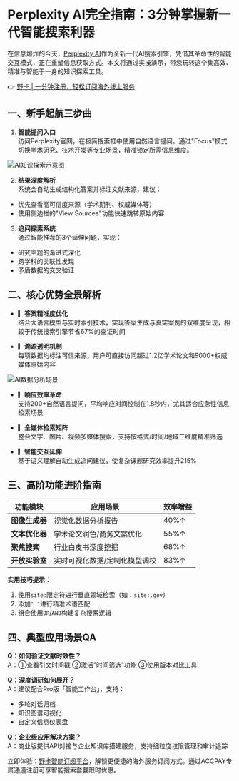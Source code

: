 # Perplexity AI完全指南：3分钟掌握新一代智能搜索利器

在信息爆炸的今天，[Perplexity AI](https://bbtdd.com/yeka)作为全新一代AI搜索引擎，凭借其革命性的智能交互模式，正在重塑信息获取方式。本文将通过实操演示，带您玩转这个集高效、精准与智能于一身的知识探索工具。

👉 [野卡 | 一分钟注册，轻松订阅海外线上服务](https://bbtdd.com/yeka)

## 一、新手起航三步曲
1. **智能提问入口**  
访问Perplexity官网，在极简搜索框中使用自然语言提问。通过"Focus"模式切换学术研究、技术开发等专业场景，精准锁定所需信息维度。

![AI知识探索示意图](https://bbtdd.com/wp-content/uploads/img/29900583190.webp)

2. **结果深度解析**  
系统会自动生成结构化答案并标注文献来源，建议：
- 优先查看高可信度来源（学术期刊、权威媒体等）
- 使用侧边栏的"View Sources"功能快速跳转原始内容

3. **追问探索系统**  
通过智能推荐的3个延伸问题，实现：
- 研究主题的渐进式深化
- 跨学科的关联性发现
- 矛盾数据的交叉验证

## 二、核心优势全景解析
- **▎答案精准度优化**  
结合大语言模型与实时索引技术，实现答案生成与真实案例的双维度呈现，相较于传统搜索引擎节省67%的查证时间

- **▎溯源透明机制**  
每项数据均标注可信来源，用户可直接访问超过1.2亿学术论文和9000+权威媒体原始内容

![AI数据分析场景](https://bbtdd.com/wp-content/uploads/img/238421020554596.webp)

- **▎响应效率革命**  
支持200+自然语言提问，平均响应时间控制在1.8秒内，尤其适合应急性信息检索场景

- **▎全媒体检索矩阵**  
整合文字、图片、视频多媒体搜索，支持按格式/时间/地域三维度精准筛选

- **▎智能交互延伸**  
基于语义理解自动生成追问建议，使复杂课题研究效率提升215%

## 三、高阶功能进阶指南
| 功能模块       | 应用场景                     | 效率增益 |
|----------------|------------------------------|----------|
| **图像生成器** | 视觉化数据分析报告           | 40%↑     |
| **文本优化器** | 学术论文润色/商务文案优化    | 55%↑     |
| **聚焦搜索**   | 行业白皮书深度挖掘           | 68%↑     |
| **开放实验室** | 实时可视化数据/定制化模型调校 | 83%↑     |

**实用技巧提示**：
1. 使用`site:`限定符进行垂直领域检索（如：`site:.gov`）
2. 添加`" "`进行精准术语匹配
3. 组合使用`OR`/`AND`构建复杂搜索逻辑

## 四、典型应用场景QA
**Q：如何验证文献时效性？**  
A：①查看引文时间戳 ②激活"时间筛选"功能 ③使用版本对比工具

**Q：深度调研如何展开？**  
A：建议配合Pro版「智能工作台」，支持：
- 多轮对话归档
- 知识图谱可视化
- 自定义信息仪表盘

**Q：企业级应用解决方案？**  
A：商业版提供API对接与企业知识库搭建服务，支持细粒度权限管理和审计追踪

立即体验：[野卡智能订阅平台](https://bbtdd.com/yeka)，解锁更便捷的海外服务订阅方式。通过ACCPAY专属通道注册可享智能搜索套餐限时优惠。